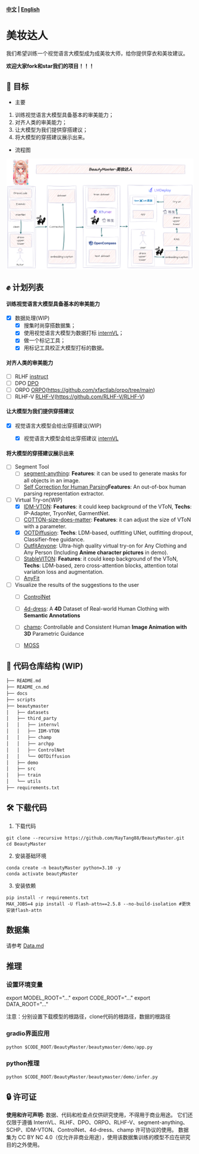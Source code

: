 **[中文](README.md) | [English](README_en.md)**
# 美妆达人

我们希望训练一个视觉语言大模型成为成美妆大师，给你提供穿衣和美妆建议。

**欢迎大家fork和star我们的项目！！！**

## 💪 目标

- 主要
1. 训练视觉语言大模型具备基本的审美能力；
2. 对齐人类的审美能力；
3. 让大模型为我们提供穿搭建议；
4. 将大模型的穿搭建议展示出来。

- 流程图

<p align="center">
    <img src="./assets/BeautyMaster.png" alt="alt text">
</p>


## ✊ 计划列表

#### 训练视觉语言大模型具备基本的审美能力
- [x] 数据处理(WIP)
  - [x] 搜集时尚穿搭数据集；
  - [x] 使用视觉语言大模型为数据打标 [internVL](https://internvl.opengvlab.com/)；
  - [x] 做一个标记工具；
  - [x] 用标记工具校正大模型打标的数据。

#### 对齐人类的审美能力

- [ ] RLHF [instruct](https://arxiv.org/pdf/2203.02155.pdf)
- [ ] DPO [DPO](https://arxiv.org/abs/2305.18290)
- [ ] ORPO [ORPO](https://arxiv.org/abs/2403.07691)(https://github.com/xfactlab/orpo/tree/main)
- [ ] RLHF-V [RLHF-V](https://arxiv.org/abs/2312.00849)(https://github.com/RLHF-V/RLHF-V)

#### 让大模型为我们提供穿搭建议
- [x] 视觉语言大模型会给出穿搭建议(WIP)
  - [x] 视觉语言大模型会给出穿搭建议 [internVL](https://internvl.opengvlab.com/)


#### 将大模型的穿搭建议展示出来

- [ ] Segment Tool
  - [ ] [segment-anything](https://github.com/facebookresearch/segment-anything): **Features**: it can be used to generate masks for all objects in an image.
  - [ ] [Self Correction for Human Parsing](https://github.com/TannedCung/SCHP)**Features**: An out-of-box human parsing representation extractor.
- [ ] Virtual Try-on(WIP)
  - [x] [IDM-VTON](https://github.com/yisol/IDM-VTON): **Features**: it could keep background of the VToN, **Techs**: IP-Adapter, TryonNet, GarmentNet.
  - [ ] [COTTON-size-does-matter](https://github.com/cotton6/COTTON-size-does-matter): **Features**: it can adjust the size of VToN with a parameter.
  - [x] [OOTDiffusion](https://github.com/levihsu/OOTDiffusion): **Techs**: LDM-based, outfitting UNet, outfitting dropout, Classifier-free guidance.
  - [ ] [OutfitAnyone](https://github.com/HumanAIGC/OutfitAnyone): Ultra-high quality virtual try-on for Any Clothing and Any Person (Including **Anime character pictures** in demo).
  - [ ] [StableVITON](https://github.com/rlawjdghek/StableVITON): **Features**: it could keep background of the VToN, **Techs**: LDM-based, zero cross-attention blocks, attention total variation loss and augmentation.
  - [ ] [AnyFit](https://colorful-liyu.github.io/anyfit-page/)

- [ ] Visualize the results of the suggestions to the user
  - [ ] [ControlNet](https://github.com/lllyasviel/ControlNet)
  - [ ] [4d-dress](https://github.com/eth-ait/4d-dress): A **4D** Dataset of Real-world Human Clothing with **Semantic Annotations**
  - [ ] [champ](https://github.com/fudan-generative-vision/champ): Controllable and Consistent Human **Image Animation with 3D** Parametric Guidance
  - [ ] [MOSS](https://github.com/3DHumanRehab/MOSS)


## 📂 代码仓库结构 (WIP)

```Bash
├── README.md
├── README_cn.md
├── docs
├── scripts
├── beautymaster
│   ├── datasets
│   ├── third_party
│   │   ├── internvl
│   │   ├── IDM-VTON                     
│   │   ├── champ
│   │   ├── archpp
│   │   ├── ControlNet
│   │   └── OOTDiffusion
│   ├── demo
│   ├── src
│   ├── train     
│   └── utils
├── requirements.txt
```

## 🛠️ 下载代码

1. 下载代码
```
git clone --recursive https://github.com/RayTang88/BeautyMaster.git
cd BeautyMaster
```
2. 安装基础环境
```
conda create -n beautyMaster python=3.10 -y
conda activate beautyMaster

```
3. 安装依赖
```
pip install -r requirements.txt
MAX_JOBS=4 pip install -U flash-attn==2.5.8 --no-build-isolation #更快安装flash-attn
```


## 数据集
请参考 [Data.md](docs/Data.md)


## 推理

### 设置环境变量
export MODEL_ROOT="..."
export CODE_ROOT="..."
export DATA_ROOT="..."

注意：分别设置下载模型的根路径，clone代码的根路径，数据的根路径
### gradio界面应用
```Python
python $CODE_ROOT/BeautyMaster/beautymaster/demo/app.py
```

### python推理
```Python
python $CODE_ROOT/BeautyMaster/beautymaster/demo/infer.py
```

## 🔒 许可证
**使用和许可声明:** 数据、代码和检查点仅供研究使用，不得用于商业用途。 它们还仅限于遵循 InternVL、RLHF、DPO、ORPO、RLHF-V、segment-anything、SCHP、IDM-VTON、ControlNet、4d-dress、champ 许可协议的使用。 数据集为 CC BY NC 4.0（仅允许非商业用途），使用该数据集训练的模型不应在研究目的之外使用。

